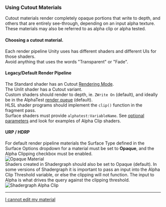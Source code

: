### Using Cutout Materials

Cutout materials render completely opaque portions that write to depth, and others that are entirely see-through, depending on an input alpha texture.  
These materials may also be referred to as alpha clip or alpha tested.

#### Choosing a cutout material.  
Each render pipeline Unity uses has different shaders and different UIs for those shaders.  
Avoid anything that uses the words "Transparent" or "Fade".

#### Legacy/Default Render Pipeline
The Standard shader has an Cutout [Rendering Mode](https://docs.unity3d.com/Manual/StandardShaderMaterialParameterRenderingMode.html).  
The Unlit shader has a Cutout variant.  
Custom shaders should render to depth, ie. `ZWrite On` (default), and ideally be in the AlphaTest [render queue](https://docs.unity3d.com/Manual/SL-SubShaderTags.html) (default).  
HLSL shader programs should implement the `clip()` function in the fragment pass.  
Surface shaders must provide `alphatest:VariableName`. See [optional parameters](https://docs.unity3d.com/Manual/SL-SurfaceShaders.html) and look for examples of Alpha Clip shaders.

#### URP / HDRP
For default render pipeline materials the Surface Type defined in the Surface Options dropdown for a material must be set to **Opaque**, and the Alpha Clipping checkbox must be enabled.  
![Opaque Material](https://help.vertx.xyz/Images/urp-opaque-mat.png)  
Shaders created in Shadergraph should also be set to Opaque (default). In some versions of Shadergraph it is important to pass an input into the Alpha Clip Threshold variable, or else the clipping will not function. The input to Alpha is what drives the query against the clipping threshold.  
![Shadergraph Alpha Clip](https://help.vertx.xyz/Images/shadergraph-alpha-clip.png)

--- 

[I cannot edit my material](../Readonly%20Materials.md)